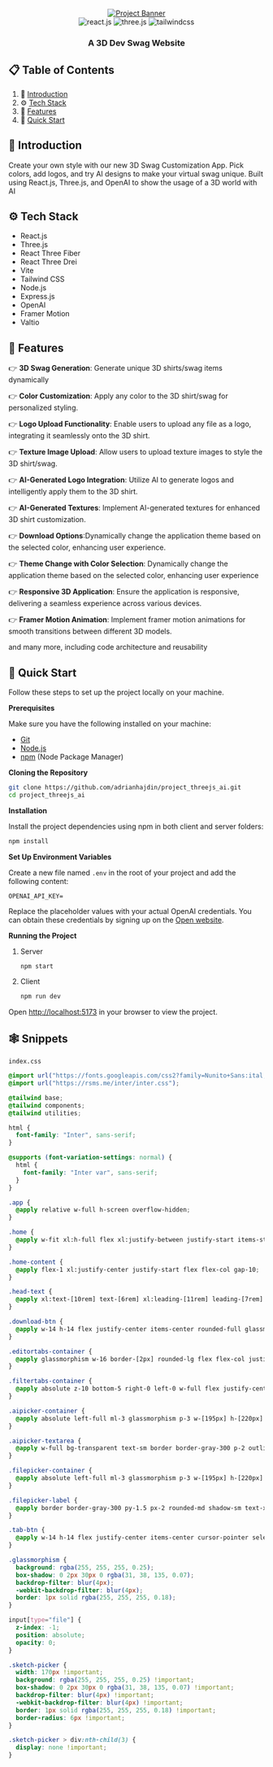 <div align="center">
  <br />
    <a href="https://youtu.be/ZqEa8fTxypQ?feature=shared" target="_blank">
      <img src="https://github.com/adrianhajdin/project_threejs_ai/assets/151519281/a7ad05c5-28a5-423f-b6ac-c98f8a5c428a" alt="Project Banner">
    </a>
  <br />
 
  <div>
    <img src="https://img.shields.io/badge/-React_JS-black?style=for-the-badge&logoColor=white&logo=react&color=61DAFB" alt="react.js" />
    <img src="https://img.shields.io/badge/-Three_JS-black?style=for-the-badge&logoColor=white&logo=threedotjs&color=000000" alt="three.js" />
    <img src="https://img.shields.io/badge/-Tailwind_CSS-black?style=for-the-badge&logoColor=white&logo=tailwindcss&color=06B6D4" alt="tailwindcss" />
  </div>

  <h3 align="center">A 3D Dev Swag Website</h3>

</div>

## 📋 <a name="table">Table of Contents</a>

1. 🤖 [Introduction](#introduction)
2. ⚙️ [Tech Stack](#tech-stack)
3. 🔋 [Features](#features)
4. 🤸 [Quick Start](#quick-start)

## <a name="introduction">🤖 Introduction</a>

Create your own style with our new 3D Swag Customization App. Pick colors, add logos, and try AI designs to make your virtual swag unique. Built using React.js, Three.js, and OpenAI to show the usage of a 3D world with AI

## <a name="tech-stack">⚙️ Tech Stack</a>

- React.js
- Three.js
- React Three Fiber
- React Three Drei
- Vite
- Tailwind CSS
- Node.js
- Express.js
- OpenAI
- Framer Motion
- Valtio

## <a name="features">🔋 Features</a>

👉 **3D Swag Generation**: Generate unique 3D shirts/swag items dynamically

👉 **Color Customization**: Apply any color to the 3D shirt/swag for personalized styling.

👉 **Logo Upload Functionality**: Enable users to upload any file as a logo, integrating it seamlessly onto the 3D shirt.

👉 **Texture Image Upload**: Allow users to upload texture images to style the 3D shirt/swag.

👉 **AI-Generated Logo Integration**: Utilize AI to generate logos and intelligently apply them to the 3D shirt.

👉 **AI-Generated Textures**: Implement AI-generated textures for enhanced 3D shirt customization.

👉 **Download Options**:Dynamically change the application theme based on the selected color, enhancing user experience.

👉 **Theme Change with Color Selection**: Dynamically change the application theme based on the selected color, enhancing user experience

👉 **Responsive 3D Application**: Ensure the application is responsive, delivering a seamless experience across various devices.

👉 **Framer Motion Animation**: Implement framer motion animations for smooth transitions between different 3D models.

and many more, including code architecture and reusability

## <a name="quick-start">🤸 Quick Start</a>

Follow these steps to set up the project locally on your machine.

**Prerequisites**

Make sure you have the following installed on your machine:

- [Git](https://git-scm.com/)
- [Node.js](https://nodejs.org/en)
- [npm](https://www.npmjs.com/) (Node Package Manager)

**Cloning the Repository**

```bash
git clone https://github.com/adrianhajdin/project_threejs_ai.git
cd project_threejs_ai
```

**Installation**

Install the project dependencies using npm in both client and server folders:

```bash
npm install
```

**Set Up Environment Variables**

Create a new file named `.env` in the root of your project and add the following content:

```env
OPENAI_API_KEY=
```

Replace the placeholder values with your actual OpenAI credentials. You can obtain these credentials by signing up on the [Open website](https://openai.com/).

**Running the Project**

1. Server
   ```bash
   npm start
   ```
2. Client
   ```bash
   npm run dev
   ```

Open [http://localhost:5173](http://localhost:5173) in your browser to view the project.

## <a name="snippets">🕸️ Snippets</a>

<summary><code>index.css</code></summary>

```css
@import url("https://fonts.googleapis.com/css2?family=Nunito+Sans:ital,wght@0,200;0,600;1,900&display=swap");
@import url("https://rsms.me/inter/inter.css");

@tailwind base;
@tailwind components;
@tailwind utilities;

html {
  font-family: "Inter", sans-serif;
}

@supports (font-variation-settings: normal) {
  html {
    font-family: "Inter var", sans-serif;
  }
}

.app {
  @apply relative w-full h-screen overflow-hidden;
}

.home {
  @apply w-fit xl:h-full flex xl:justify-between justify-start items-start flex-col xl:py-8 xl:px-36 sm:p-8 p-6 max-xl:gap-7 absolute z-10;
}

.home-content {
  @apply flex-1 xl:justify-center justify-start flex flex-col gap-10;
}

.head-text {
  @apply xl:text-[10rem] text-[6rem] xl:leading-[11rem] leading-[7rem] font-black text-black;
}

.download-btn {
  @apply w-14 h-14 flex justify-center items-center rounded-full glassmorphism cursor-pointer outline-none;
}

.editortabs-container {
  @apply glassmorphism w-16 border-[2px] rounded-lg flex flex-col justify-center items-center ml-1 py-4 gap-4;
}

.filtertabs-container {
  @apply absolute z-10 bottom-5 right-0 left-0 w-full flex justify-center items-center flex-wrap gap-4;
}

.aipicker-container {
  @apply absolute left-full ml-3 glassmorphism p-3 w-[195px] h-[220px] rounded-md flex flex-col gap-4;
}

.aipicker-textarea {
  @apply w-full bg-transparent text-sm border border-gray-300 p-2 outline-none flex-1;
}

.filepicker-container {
  @apply absolute left-full ml-3 glassmorphism p-3 w-[195px] h-[220px] flex flex-col rounded-md;
}

.filepicker-label {
  @apply border border-gray-300 py-1.5 px-2 rounded-md shadow-sm text-xs text-gray-700 focus:outline-none focus:ring-1 focus:ring-blue-500 focus:border-blue-500 cursor-pointer w-fit;
}

.tab-btn {
  @apply w-14 h-14 flex justify-center items-center cursor-pointer select-none;
}

.glassmorphism {
  background: rgba(255, 255, 255, 0.25);
  box-shadow: 0 2px 30px 0 rgba(31, 38, 135, 0.07);
  backdrop-filter: blur(4px);
  -webkit-backdrop-filter: blur(4px);
  border: 1px solid rgba(255, 255, 255, 0.18);
}

input[type="file"] {
  z-index: -1;
  position: absolute;
  opacity: 0;
}

.sketch-picker {
  width: 170px !important;
  background: rgba(255, 255, 255, 0.25) !important;
  box-shadow: 0 2px 30px 0 rgba(31, 38, 135, 0.07) !important;
  backdrop-filter: blur(4px) !important;
  -webkit-backdrop-filter: blur(4px) !important;
  border: 1px solid rgba(255, 255, 255, 0.18) !important;
  border-radius: 6px !important;
}

.sketch-picker > div:nth-child(3) {
  display: none !important;
}
```

